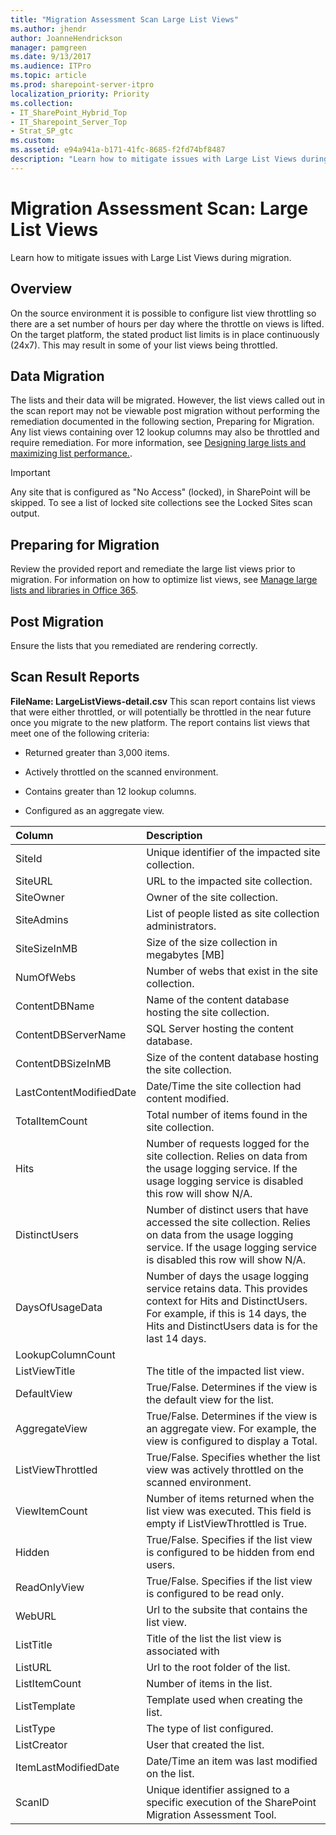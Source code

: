 ```yaml
---
title: "Migration Assessment Scan Large List Views"
ms.author: jhendr
author: JoanneHendrickson
manager: pamgreen
ms.date: 9/13/2017
ms.audience: ITPro
ms.topic: article
ms.prod: sharepoint-server-itpro
localization_priority: Priority
ms.collection:
- IT_SharePoint_Hybrid_Top
- IT_Sharepoint_Server_Top
- Strat_SP_gtc
ms.custom:
ms.assetid: e94a941a-b171-41fc-8685-f2fd74bf8487
description: "Learn how to mitigate issues with Large List Views during migration."
---
```


# Migration Assessment Scan: Large List Views

Learn how to mitigate issues with Large List Views during migration.
  
## Overview

On the source environment it is possible to configure list view throttling so there are a set number of hours per day where the throttle on views is lifted. On the target platform, the stated product list limits is in place continuously (24x7). This may result in some of your list views being throttled.
  
## Data Migration

The lists and their data will be migrated. However, the list views called out in the scan report may not be viewable post migration without performing the remediation documented in the following section, Preparing for Migration. Any list views containing over 12 lookup columns may also be throttled and require remediation. For more information, see [Designing large lists and maximizing list performance.](/previous-versions/office/sharepoint-server-2010/cc262813(v=office.14)).
  
> [!IMPORTANT]
> Any site that is configured as "No Access" (locked), in SharePoint will be skipped. To see a list of locked site collections see the Locked Sites scan output. 
  
## Preparing for Migration

Review the provided report and remediate the large list views prior to migration. For information on how to optimize list views, see [Manage large lists and libraries in Office 365](https://support.office.com/en-us/article/Manage-large-lists-and-libraries-in-Office-365-b4038448-ec0e-49b7-b853-679d3d8fb784?ui=en-US&amp;rs=en-US&amp;ad=US).
  
## Post Migration

Ensure the lists that you remediated are rendering correctly.
  
## Scan Result Reports

 **FileName: LargeListViews-detail.csv** This scan report contains list views that were either throttled, or will potentially be throttled in the near future once you migrate to the new platform. The report contains list views that meet one of the following criteria: 
  
- Returned greater than 3,000 items.
    
- Actively throttled on the scanned environment.
    
- Contains greater than 12 lookup columns.
    
- Configured as an aggregate view.
    
|**Column**|**Description**|
|:-----|:-----|
|SiteId  <br/> |Unique identifier of the impacted site collection.  <br/> |
|SiteURL  <br/> |URL to the impacted site collection.  <br/> |
|SiteOwner  <br/> |Owner of the site collection.  <br/> |
|SiteAdmins  <br/> |List of people listed as site collection administrators.  <br/> |
|SiteSizeInMB  <br/> |Size of the size collection in megabytes [MB]  <br/> |
|NumOfWebs  <br/> |Number of webs that exist in the site collection.  <br/> |
|ContentDBName  <br/> |Name of the content database hosting the site collection.  <br/> |
|ContentDBServerName  <br/> |SQL Server hosting the content database.  <br/> |
|ContentDBSizeInMB  <br/> |Size of the content database hosting the site collection.  <br/> |
|LastContentModifiedDate  <br/> |Date/Time the site collection had content modified.  <br/> |
|TotalItemCount  <br/> |Total number of items found in the site collection.  <br/> |
|Hits  <br/> |Number of requests logged for the site collection. Relies on data from the usage logging service. If the usage logging service is disabled this row will show N/A.  <br/> |
|DistinctUsers  <br/> |Number of distinct users that have accessed the site collection. Relies on data from the usage logging service. If the usage logging service is disabled this row will show N/A.  <br/> |
|DaysOfUsageData  <br/> |Number of days the usage logging service retains data. This provides context for Hits and DistinctUsers. For example, if this is 14 days, the Hits and DistinctUsers data is for the last 14 days.  <br/> |
|LookupColumnCount  <br/> ||
|ListViewTitle  <br/> |The title of the impacted list view.  <br/> |
|DefaultView  <br/> |True/False. Determines if the view is the default view for the list.  <br/> |
|AggregateView  <br/> |True/False. Determines if the view is an aggregate view. For example, the view is configured to display a Total.  <br/> |
|ListViewThrottled  <br/> |True/False. Specifies whether the list view was actively throttled on the scanned environment.  <br/> |
|ViewItemCount  <br/> |Number of items returned when the list view was executed. This field is empty if ListViewThrottled is True.  <br/> |
|Hidden  <br/> |True/False. Specifies if the list view is configured to be hidden from end users.  <br/> |
|ReadOnlyView  <br/> |True/False. Specifies if the list view is configured to be read only.  <br/> |
|WebURL  <br/> |Url to the subsite that contains the list view.  <br/> |
|ListTitle  <br/> |Title of the list the list view is associated with  <br/> |
|ListURL  <br/> |Url to the root folder of the list.  <br/> |
|ListItemCount  <br/> |Number of items in the list.  <br/> |
|ListTemplate  <br/> |Template used when creating the list.  <br/> |
|ListType  <br/> |The type of list configured.  <br/> |
|ListCreator  <br/> |User that created the list.  <br/> |
|ItemLastModifiedDate  <br/> |Date/Time an item was last modified on the list.  <br/> |
|ScanID  <br/> |Unique identifier assigned to a specific execution of the SharePoint Migration Assessment Tool.  <br/> |
   

